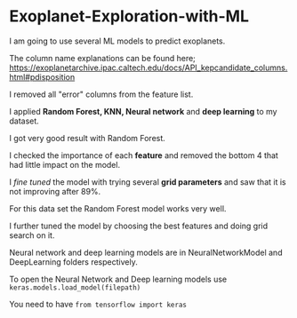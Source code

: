 # Exoplanet-Exploration-with-ML

I am going to use several ML models to predict exoplanets. 

The column name explanations can be found here; https://exoplanetarchive.ipac.caltech.edu/docs/API_kepcandidate_columns.html#pdisposition

I removed all "error" columns from the feature list. 

I applied **Random Forest, KNN, Neural network** and **deep learning** to my dataset. 

I got very good result with Random Forest. 

I checked the importance of each **feature** and removed the bottom 4 that had little impact on the model. 

I *fine tuned* the model with trying several **grid parameters** and saw that it is not improving after 89%. 

For this data set the Random Forest model works very well. 

I further tuned the model by choosing the best features and doing grid search on it. 

Neural network and deep learning models are in NeuralNetworkModel and DeepLearning folders respectively.

To open the Neural Network and Deep learning models use ```keras.models.load_model(filepath)``` 

You need to have ```from tensorflow import keras```


